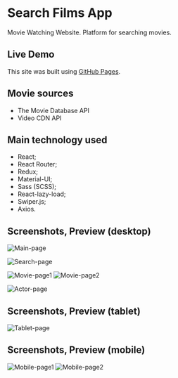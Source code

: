 # Search Films App

Movie Watching Website. Platform for searching movies.

## Live Demo

This site was built using [GitHub Pages](https://antoniornk.github.io/React-Movie-App/).

## Movie sources

- The Movie Database API
- Video CDN API

## Main technology used

- React;
- React Router; 
- Redux; 
- Material-UI; 
- Sass (SCSS); 
- React-lazy-load; 
- Swiper.js; 
- Axios.

## Screenshots, Preview (desktop)

![Main-page](https://s1.hostingkartinok.com/uploads/images/2022/09/1a2b5bbb9edcdbb237e530eb211c220a.png)

![Search-page](https://s1.hostingkartinok.com/uploads/images/2022/09/bfdf73da9296160f44f3772408ac64b3.png)

![Movie-page1](https://s1.hostingkartinok.com/uploads/images/2022/09/b6df0b49e53f26ade075a5cd419e94e2.png)
![Movie-page2](https://s1.hostingkartinok.com/uploads/images/2022/09/314b0d100c0bc8f3493ce693612e391c.png)

![Actor-page](https://s1.hostingkartinok.com/uploads/images/2022/09/834dc41ca3fa1ae74325fbd4ab37e757.png)

## Screenshots, Preview (tablet)

![Tablet-page](https://s1.hostingkartinok.com/uploads/images/2022/09/3f3ce35f133e2ee5f9222fde1b778472.png)

## Screenshots, Preview (mobile)

![Mobile-page1](https://s1.hostingkartinok.com/uploads/images/2022/09/f3808ca3841068115d46d5b6516e9967.png)
![Mobile-page2](https://s1.hostingkartinok.com/uploads/images/2022/09/759d5f4d8dc473b6e19ac31533ed88eb.png)

